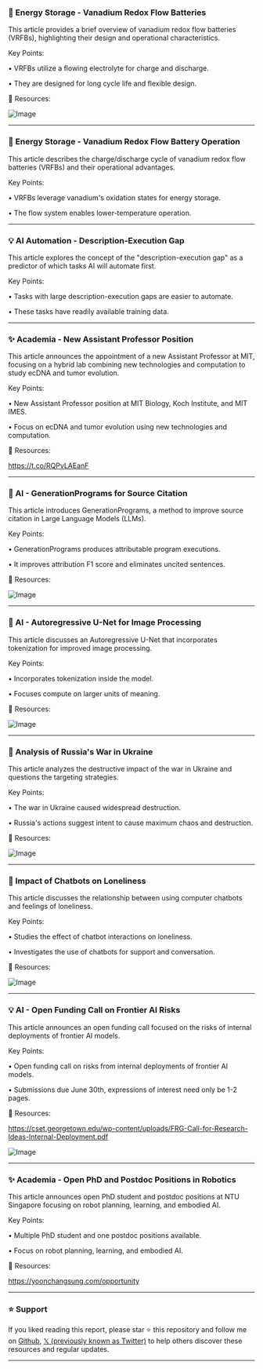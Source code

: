 ### 🤖 Energy Storage - Vanadium Redox Flow Batteries

This article provides a brief overview of vanadium redox flow batteries (VRFBs), highlighting their design and operational characteristics.

Key Points:

• VRFBs utilize a flowing electrolyte for charge and discharge.

•  They are designed for long cycle life and flexible design.


🔗 Resources:

![Image](https://pbs.twimg.com/media/Gtz1eWjXoAA1qT_?format=jpg&name=small)


---

### 🤖 Energy Storage - Vanadium Redox Flow Battery Operation

This article describes the charge/discharge cycle of vanadium redox flow batteries (VRFBs) and their operational advantages.

Key Points:

• VRFBs leverage vanadium's oxidation states for energy storage.

• The flow system enables lower-temperature operation.


---

### 💡 AI Automation - Description-Execution Gap

This article explores the concept of the "description-execution gap" as a predictor of which tasks AI will automate first.

Key Points:

• Tasks with large description-execution gaps are easier to automate.

•  These tasks have readily available training data.


---

### ✨ Academia - New Assistant Professor Position

This article announces the appointment of a new Assistant Professor at MIT, focusing on a hybrid lab combining new technologies and computation to study ecDNA and tumor evolution.

Key Points:

• New Assistant Professor position at MIT Biology, Koch Institute, and MIT IMES.

•  Focus on ecDNA and tumor evolution using new technologies and computation.


🔗 Resources:

https://t.co/RQPvLAEanF


---

### 🚀 AI - GenerationPrograms for Source Citation

This article introduces GenerationPrograms, a method to improve source citation in Large Language Models (LLMs).

Key Points:

• GenerationPrograms produces attributable program executions.

•  It improves attribution F1 score and eliminates uncited sentences.


🔗 Resources:

![Image](https://pbs.twimg.com/media/GtvTvqyWgAAiUZA?format=jpg&name=small)


---

### 🤖 AI - Autoregressive U-Net for Image Processing

This article discusses an Autoregressive U-Net that incorporates tokenization for improved image processing.

Key Points:

• Incorporates tokenization inside the model.

• Focuses compute on larger units of meaning.


🔗 Resources:

![Image](https://pbs.twimg.com/media/GtukKHjXkAAblR8?format=jpg&name=small)


---

### 🤖  Analysis of Russia's War in Ukraine

This article analyzes the destructive impact of the war in Ukraine and questions the targeting strategies.

Key Points:


•  The war in Ukraine caused widespread destruction.

• Russia's actions suggest intent to cause maximum chaos and destruction.


🔗 Resources:

![Image](https://pbs.twimg.com/media/GtoCUYHXsAAiajF?format=jpg&name=small)


---

### 🤖  Impact of Chatbots on Loneliness

This article discusses the relationship between using computer chatbots and feelings of loneliness.

Key Points:

•  Studies the effect of chatbot interactions on loneliness.

•  Investigates the use of chatbots for support and conversation.


🔗 Resources:

![Image](https://pbs.twimg.com/media/GtmGZLEagAAxOzn?format=jpg&name=small)


---

### 💡 AI - Open Funding Call on Frontier AI Risks

This article announces an open funding call focused on the risks of internal deployments of frontier AI models.

Key Points:

• Open funding call on risks from internal deployments of frontier AI models.

•  Submissions due June 30th, expressions of interest need only be 1-2 pages.


🔗 Resources:

https://cset.georgetown.edu/wp-content/uploads/FRG-Call-for-Research-Ideas-Internal-Deployment.pdf

![Image](https://pbs.twimg.com/media/GrU7bYCaYAAWM8N?format=png&name=small)


---

### ✨ Academia - Open PhD and Postdoc Positions in Robotics

This article announces open PhD student and postdoc positions at NTU Singapore focusing on robot planning, learning, and embodied AI.

Key Points:

• Multiple PhD student and one postdoc positions available.

• Focus on robot planning, learning, and embodied AI.


🔗 Resources:

https://yoonchangsung.com/opportunity


---

### ⭐️ Support

If you liked reading this report, please star ⭐️ this repository and follow me on [Github](https://github.com/Drix10), [𝕏 (previously known as Twitter)](https://x.com/DRIX_10_) to help others discover these resources and regular updates.

---